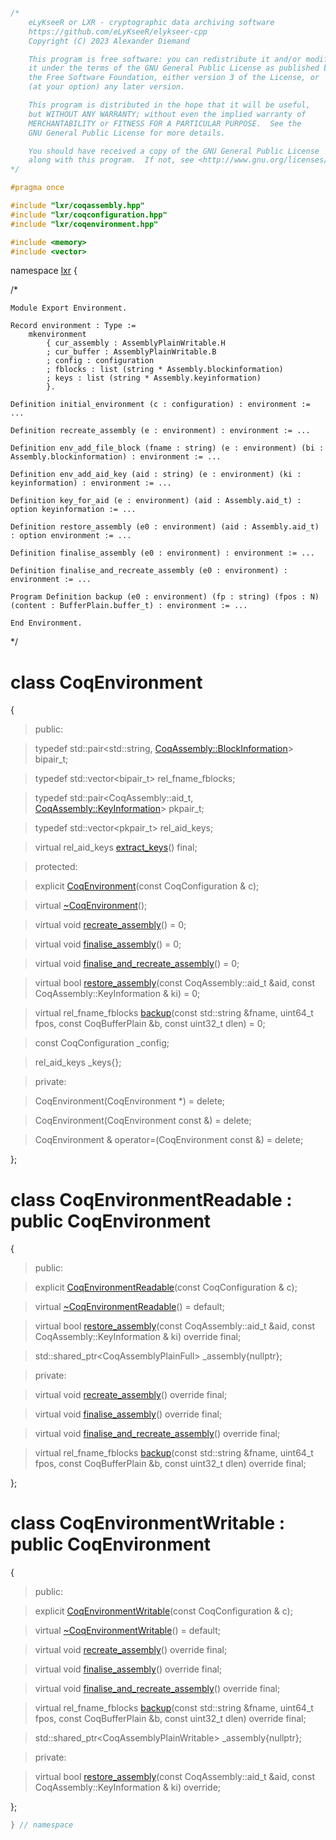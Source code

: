 ```cpp

/*
    eLyKseeR or LXR - cryptographic data archiving software
    https://github.com/eLyKseeR/elykseer-cpp
    Copyright (C) 2023 Alexander Diemand

    This program is free software: you can redistribute it and/or modify
    it under the terms of the GNU General Public License as published by
    the Free Software Foundation, either version 3 of the License, or
    (at your option) any later version.

    This program is distributed in the hope that it will be useful,
    but WITHOUT ANY WARRANTY; without even the implied warranty of
    MERCHANTABILITY or FITNESS FOR A PARTICULAR PURPOSE.  See the
    GNU General Public License for more details.

    You should have received a copy of the GNU General Public License
    along with this program.  If not, see <http://www.gnu.org/licenses/>.
*/

#pragma once

#include "lxr/coqassembly.hpp"
#include "lxr/coqconfiguration.hpp"
#include "lxr/coqenvironment.hpp"

#include <memory>
#include <vector>

````

namespace [lxr](namespace.list) {

/*

```coq
Module Export Environment.

Record environment : Type :=
    mkenvironment
        { cur_assembly : AssemblyPlainWritable.H
        ; cur_buffer : AssemblyPlainWritable.B
        ; config : configuration
        ; fblocks : list (string * Assembly.blockinformation)
        ; keys : list (string * Assembly.keyinformation)
        }.

Definition initial_environment (c : configuration) : environment := ...

Definition recreate_assembly (e : environment) : environment := ...

Definition env_add_file_block (fname : string) (e : environment) (bi : Assembly.blockinformation) : environment := ...

Definition env_add_aid_key (aid : string) (e : environment) (ki : keyinformation) : environment := ...

Definition key_for_aid (e : environment) (aid : Assembly.aid_t) : option keyinformation := ...

Definition restore_assembly (e0 : environment) (aid : Assembly.aid_t) : option environment := ...

Definition finalise_assembly (e0 : environment) : environment := ...

Definition finalise_and_recreate_assembly (e0 : environment) : environment := ...

Program Definition backup (e0 : environment) (fp : string) (fpos : N) (content : BufferPlain.buffer_t) : environment := ...

End Environment.
```

*/

# class CoqEnvironment

{

>public:

>typedef std::pair&lt;std::string, [CoqAssembly::BlockInformation](coqassembly.hpp.md#struct-blockinformation)&gt; bipair_t;

>typedef std::vector&lt;bipair_t&gt; rel_fname_fblocks;

>typedef std::pair&lt;CoqAssembly::aid_t, [CoqAssembly::KeyInformation](coqassembly.hpp.md#struct-keyinformation)&gt; pkpair_t;

>typedef std::vector&lt;pkpair_t&gt; rel_aid_keys;

>virtual rel_aid_keys [extract_keys](coqenvironment_functions.cpp.md)() final;


>protected:

>explicit [CoqEnvironment](coqenvironment_ctor.cpp.md)(const CoqConfiguration & c);

>virtual [~CoqEnvironment](coqenvironment_ctor.cpp.md)();


>virtual void [recreate_assembly](coqenvironment_functions.cpp.md)() = 0;

>virtual void [finalise_assembly](coqenvironment_functions.cpp.md)() = 0;

>virtual void [finalise_and_recreate_assembly](coqenvironment_functions.cpp.md)() = 0;

>virtual bool [restore_assembly](coqenvironment_functions.cpp.md)(const CoqAssembly::aid_t &aid, const CoqAssembly::KeyInformation & ki) = 0;

>virtual rel_fname_fblocks [backup](coqenvironment_functions.cpp.md)(const std::string &fname, uint64_t fpos, const CoqBufferPlain &b, const uint32_t dlen) = 0;


>const CoqConfiguration _config;

>rel_aid_keys _keys{};


>private:

>CoqEnvironment(CoqEnvironment *) = delete;

>CoqEnvironment(CoqEnvironment const &) = delete;

>CoqEnvironment & operator=(CoqEnvironment const &) = delete;

};


# class CoqEnvironmentReadable : public CoqEnvironment

{

>public:

>explicit [CoqEnvironmentReadable](coqenvironment_ctor.cpp.md)(const CoqConfiguration & c);

>virtual [~CoqEnvironmentReadable](coqenvironment_ctor.cpp.md)() = default;

>virtual bool [restore_assembly](coqenvironment_functions.cpp.md)(const CoqAssembly::aid_t &aid, const CoqAssembly::KeyInformation & ki) override final;

>std::shared_ptr&lt;CoqAssemblyPlainFull&gt; _assembly{nullptr};


>private:

>virtual void [recreate_assembly](coqenvironment_functions.cpp.md)() override final;

>virtual void [finalise_assembly](coqenvironment_functions.cpp.md)() override final;

>virtual void [finalise_and_recreate_assembly](coqenvironment_functions.cpp.md)() override final;

>virtual rel_fname_fblocks [backup](coqenvironment_functions.cpp.md)(const std::string &fname, uint64_t fpos, const CoqBufferPlain &b, const uint32_t dlen) override final;

};


# class CoqEnvironmentWritable : public CoqEnvironment

{

>public:

>explicit [CoqEnvironmentWritable](coqenvironment_ctor.cpp.md)(const CoqConfiguration & c);

>virtual [~CoqEnvironmentWritable](coqenvironment_ctor.cpp.md)() = default;

>virtual void [recreate_assembly](coqenvironment_functions.cpp.md)() override final;

>virtual void [finalise_assembly](coqenvironment_functions.cpp.md)() override final;

>virtual void [finalise_and_recreate_assembly](coqenvironment_functions.cpp.md)() override final;

>virtual rel_fname_fblocks [backup](coqenvironment_functions.cpp.md)(const std::string &fname, uint64_t fpos, const CoqBufferPlain &b, const uint32_t dlen) override final;

>std::shared_ptr&lt;CoqAssemblyPlainWritable&gt; _assembly{nullptr};


>private:

>virtual bool [restore_assembly](coqenvironment_functions.cpp.md)(const CoqAssembly::aid_t &aid, const CoqAssembly::KeyInformation & ki) override;

};

```cpp
} // namespace
```
